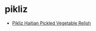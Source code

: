 # pikliz

 * [Pikliz Haitian Pickled Vegetable Relish](index/p/pikliz-haitian-pickled-vegetable-relish.json)
